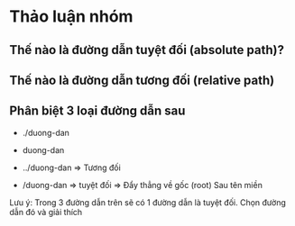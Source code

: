 # Thảo luận nhóm

## Thế nào là đường dẫn tuyệt đối (absolute path)?

## Thế nào là đường dẫn tương đối (relative path)

## Phân biệt 3 loại đường dẫn sau

- ./duong-dan
- duong-dan
- ../duong-dan
  => Tương đối

- /duong-dan => tuyệt đối => Đẩy thẳng về gốc (root) Sau tên miền

Lưu ý: Trong 3 đường dẫn trên sẽ có 1 đường dẫn là tuyệt đối. Chọn đường dẫn đó và giải thích
